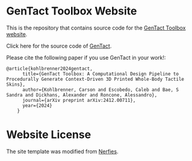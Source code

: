 # GenTact Toolbox Website

This is the repository that contains source code for the [GenTact Toolbox website](https://ckohl10.github.io/gentacttoolbox/).

Click here for the source code of [GenTact](https://github.com/ckohl10/gentact).

Please cite the following paper if you use GenTact in your work!:
```
@article{kohlbrenner2024gentact,
      title={GenTact Toolbox: A Computational Design Pipeline to Procedurally Generate Context-Driven 3D Printed Whole-Body Tactile Skins},
      author={Kohlbrenner, Carson and Escobedo, Caleb and Bae, S Sandra and Dickhans, Alexander and Roncone, Alessandro},
      journal={arXiv preprint arXiv:2412.00711},
      year={2024}
    }
```

# Website License
The site template was modified from [Nerfies](https://github.com/nerfies/nerfies.github.io).
